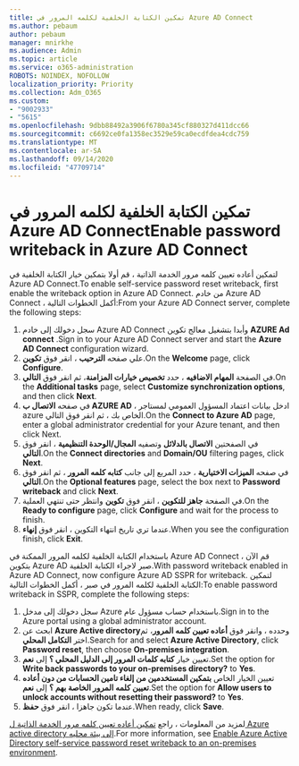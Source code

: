 ```yaml
---
title: تمكين الكتابة الخلفية لكلمه المرور في Azure AD Connect
ms.author: pebaum
author: pebaum
manager: mnirkhe
ms.audience: Admin
ms.topic: article
ms.service: o365-administration
ROBOTS: NOINDEX, NOFOLLOW
localization_priority: Priority
ms.collection: Adm_O365
ms.custom:
- "9002933"
- "5615"
ms.openlocfilehash: 9dbb88492a3906f6780a345cf880327d411dcc66
ms.sourcegitcommit: c6692ce0fa1358ec3529e59ca0ecdfdea4cdc759
ms.translationtype: MT
ms.contentlocale: ar-SA
ms.lasthandoff: 09/14/2020
ms.locfileid: "47709714"
---
```

# <a name="enable-password-writeback-in-azure-ad-connect"></a><span data-ttu-id="d0936-102">تمكين الكتابة الخلفية لكلمه المرور في Azure AD Connect</span><span class="sxs-lookup"><span data-stu-id="d0936-102">Enable password writeback in Azure AD Connect</span></span>

<span data-ttu-id="d0936-103">لتمكين أعاده تعيين كلمه مرور الخدمة الذاتية ، قم أولا بتمكين خيار الكتابة الخلفية في Azure AD Connect.</span><span class="sxs-lookup"><span data-stu-id="d0936-103">To enable self-service password reset writeback, first enable the writeback option in Azure AD Connect.</span></span> <span data-ttu-id="d0936-104">من خادم Azure AD Connect ، أكمل الخطوات التالية:</span><span class="sxs-lookup"><span data-stu-id="d0936-104">From your Azure AD Connect server, complete the following steps:</span></span>

1. <span data-ttu-id="d0936-105">سجل دخولك إلى خادم Azure AD Connect وأبدا بتشغيل معالج تكوين **AZURE Ad connect** .</span><span class="sxs-lookup"><span data-stu-id="d0936-105">Sign in to your Azure AD Connect server and start the **Azure AD Connect** configuration wizard.</span></span>
2. <span data-ttu-id="d0936-106">علي صفحه **الترحيب** ، انقر فوق **تكوين**.</span><span class="sxs-lookup"><span data-stu-id="d0936-106">On the **Welcome** page, click **Configure**.</span></span>
3. <span data-ttu-id="d0936-107">في الصفحة **المهام الاضافيه** ، حدد **تخصيص خيارات المزامنة**، ثم انقر فوق **التالي**.</span><span class="sxs-lookup"><span data-stu-id="d0936-107">On the **Additional tasks** page, select **Customize synchronization options**, and then click **Next**.</span></span>
4. <span data-ttu-id="d0936-108">في صفحه **الاتصال ب AZURE AD** ، ادخل بيانات اعتماد المسؤول العمومي لمستاجر azure الخاص بك ، ثم انقر فوق التالي.</span><span class="sxs-lookup"><span data-stu-id="d0936-108">On the **Connect to Azure AD** page, enter a global administrator credential for your Azure tenant, and then click Next.</span></span>
5. <span data-ttu-id="d0936-109">في الصفحتين **الاتصال بالدلائل** وتصفيه **المجال/الوحدة التنظيمية** ، انقر فوق **التالي**.</span><span class="sxs-lookup"><span data-stu-id="d0936-109">On the **Connect directories** and **Domain/OU** filtering pages, click **Next**.</span></span>
6. <span data-ttu-id="d0936-110">في صفحه **الميزات الاختيارية** ، حدد المربع إلى جانب **كتابه كلمه المرور** ، ثم انقر فوق **التالي**.</span><span class="sxs-lookup"><span data-stu-id="d0936-110">On the **Optional features** page, select the box next to **Password writeback** and click **Next**.</span></span>
7. <span data-ttu-id="d0936-111">في الصفحة **جاهز للتكوين** ، انقر فوق **تكوين** وانتظر حتى تنتهي العملية.</span><span class="sxs-lookup"><span data-stu-id="d0936-111">On the **Ready to configure** page, click **Configure** and wait for the process to finish.</span></span>
8. <span data-ttu-id="d0936-112">عندما تري تاريخ انتهاء التكوين ، انقر فوق **إنهاء**.</span><span class="sxs-lookup"><span data-stu-id="d0936-112">When you see the configuration finish, click **Exit**.</span></span>

<span data-ttu-id="d0936-113">باستخدام الكتابة الخلفية لكلمه المرور الممكنة في Azure AD Connect ، قم الآن بتكوين Azure AD صبر لاجراء الكتابة الخلفية.</span><span class="sxs-lookup"><span data-stu-id="d0936-113">With password writeback enabled in Azure AD Connect, now configure Azure AD SSPR for writeback.</span></span>  <span data-ttu-id="d0936-114">لتمكين الكتابة الخلفية لكلمه المرور في صبر ، أكمل الخطوات التالية:</span><span class="sxs-lookup"><span data-stu-id="d0936-114">To enable password writeback in SSPR, complete the following steps:</span></span>

1. <span data-ttu-id="d0936-115">سجل دخولك إلى مدخل Azure باستخدام حساب مسؤول عام.</span><span class="sxs-lookup"><span data-stu-id="d0936-115">Sign in to the Azure portal using a global administrator account.</span></span>
2. <span data-ttu-id="d0936-116">ابحث عن **Azure Active directory**وحدده ، وانقر فوق **أعاده تعيين كلمه المرور**، ثم اختر **التكامل المحلي**.</span><span class="sxs-lookup"><span data-stu-id="d0936-116">Search for and select **Azure Active Directory**, click **Password reset**, then choose **On-premises integration**.</span></span>
3. <span data-ttu-id="d0936-117">تعيين خيار **كتابه كلمات المرور إلى الدليل المحلي ؟** إلى **نعم**.</span><span class="sxs-lookup"><span data-stu-id="d0936-117">Set the option for **Write back passwords to your on-premises directory?** to **Yes**.</span></span>
4. <span data-ttu-id="d0936-118">تعيين الخيار الخاص **بتمكين المستخدمين من إلغاء تامين الحسابات من دون أعاده تعيين كلمه المرور الخاصة بهم ؟** إلى **نعم**.</span><span class="sxs-lookup"><span data-stu-id="d0936-118">Set the option for **Allow users to unlock accounts without resetting their password?** to **Yes**.</span></span>
5. <span data-ttu-id="d0936-119">عندما تكون جاهزا ، انقر فوق **حفظ**.</span><span class="sxs-lookup"><span data-stu-id="d0936-119">When ready, click **Save**.</span></span>

<span data-ttu-id="d0936-120">لمزيد من المعلومات ، راجع [تمكين أعاده تعيين كلمه مرور الخدمة الذاتية ل Azure active directory إلى بيئة محليه](https://docs.microsoft.com/azure/active-directory/authentication/tutorial-enable-sspr-writeback).</span><span class="sxs-lookup"><span data-stu-id="d0936-120">For more information, see [Enable Azure Active Directory self-service password reset writeback to an on-premises environment](https://docs.microsoft.com/azure/active-directory/authentication/tutorial-enable-sspr-writeback).</span></span>
